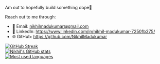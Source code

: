 
Am out to hopefully build something dope🙂

Reach out to me through:
- 📧 Email: nikhilmadukumar@gmail.com
- 💼 LinkedIn: https://www.linkedin.com/in/nikhil-madukumar-72501b275/
- 🌐 GitHub: https://github.com/NikhilMadukumar<br/>


[![GitHub Streak](https://streak-stats.demolab.com?user=NikhilMadukumar&theme=monokai)](https://git.io/streak-stats)<br/>
[![Nikhil's GitHub stats](https://github-readme-stats.vercel.app/api?username=NikhilMadukumar&show_icons=true&theme=monokai)](https://github.com/NikhilMadukumar/github-readme-stats)<br/>
[![Most used languages](https://github-readme-stats.vercel.app/api/top-langs/?username=NikhilMadukumar&layout=compact&size_weight=0.5&count_weight=0.5&theme=monokai)](https://github.com/NikhilMadukumar/github-readme-stats)

